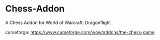 # Chess-Addon
A Chess Addon for World of Warcraft: Dragonflight

curseforge:
https://www.curseforge.com/wow/addons/the-chess-game
